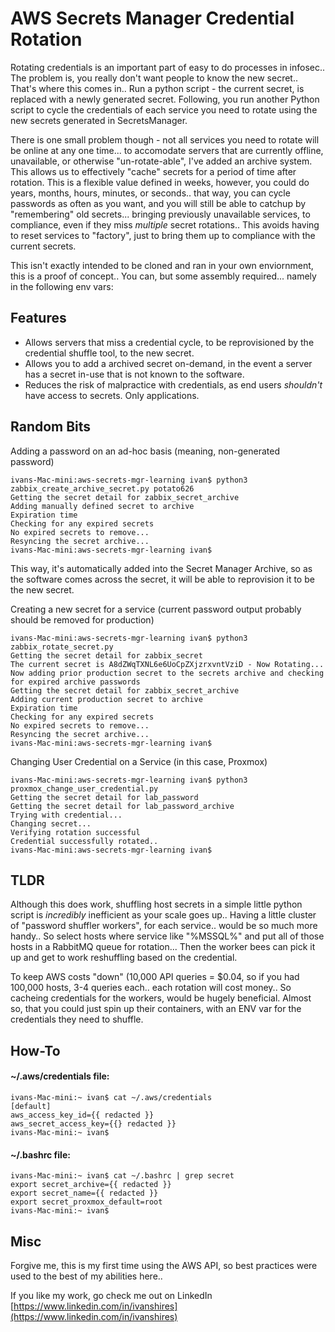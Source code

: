 # AWS Secrets Manager Credential Rotation
Rotating credentials is an important part of easy to do processes in infosec.. The problem is, you really don't want people to know the new secret.. That's where this comes in.. Run a python script - the current secret, is replaced with a newly generated secret. Following, you run another Python script to cycle the credentials of each service you need to rotate using the new secrets generated in SecretsManager.

There is one small problem though - not all services you need to rotate will be online at any one time... to accomodate servers that are currently offline, unavailable, or otherwise "un-rotate-able", I've added an archive system. This allows us to effectively "cache" secrets for a period of time after rotation. This is a flexible value defined in weeks, however, you could do years, months, hours, minutes, or seconds.. that way, you can cycle passwords as often as you want, and you will still be able to catchup by "remembering" old secrets... bringing previously unavailable services, to compliance, even if they miss *multiple* secret rotations.. This avoids having to reset services to "factory", just to bring them up to compliance with the current secrets. 

This isn't exactly intended to be cloned and ran in your own enviornment, this is a proof of concept.. You can, but some assembly required... namely in the following env vars:

## Features
- Allows servers that miss a credential cycle, to be reprovisioned by the credential shuffle tool, to the new secret.
- Allows you to add a archived secret on-demand, in the event a server has a secret in-use that is not known to the software.
- Reduces the risk of malpractice with credentials, as end users *shouldn't* have access to secrets. Only applications.

## Random Bits
Adding a password on an ad-hoc basis (meaning, non-generated password)

    ivans-Mac-mini:aws-secrets-mgr-learning ivan$ python3 zabbix_create_archive_secret.py potato626
    Getting the secret detail for zabbix_secret_archive
    Adding manually defined secret to archive
    Expiration time
    Checking for any expired secrets
    No expired secrets to remove...
    Resyncing the secret archive...
    ivans-Mac-mini:aws-secrets-mgr-learning ivan$ 

This way, it's automatically added into the Secret Manager Archive, so as the software comes across the secret, it will be able to reprovision it to be the new secret.

Creating a new secret for a service (current password output probably should be removed for production)

    ivans-Mac-mini:aws-secrets-mgr-learning ivan$ python3 zabbix_rotate_secret.py 
    Getting the secret detail for zabbix_secret
    The current secret is A8dZWqTXNL6e6UoCpZXjzrxvntVziD - Now Rotating...
    Now adding prior production secret to the secrets archive and checking for expired archive passwords
    Getting the secret detail for zabbix_secret_archive
    Adding current production secret to archive
    Expiration time
    Checking for any expired secrets
    No expired secrets to remove...
    Resyncing the secret archive...
    ivans-Mac-mini:aws-secrets-mgr-learning ivan$ 

Changing User Credential on a Service (in this case, Proxmox)

    ivans-Mac-mini:aws-secrets-mgr-learning ivan$ python3 proxmox_change_user_credential.py 
    Getting the secret detail for lab_password
    Getting the secret detail for lab_password_archive
    Trying with credential...
    Changing secret...
    Verifying rotation successful
    Credential successfully rotated..
    ivans-Mac-mini:aws-secrets-mgr-learning ivan$ 

## TLDR
Although this does work, shuffling host secrets in a simple little python script is *incredibly* inefficient as your scale goes up.. Having a little cluster of "password shuffler workers", for each service.. would be so much more handy.. So select hosts where service like "%MSSQL%" and put all of those hosts in a RabbitMQ queue for rotation... Then the worker bees can pick it up and get to work reshuffling based on the credential.

To keep AWS costs "down" (10,000 API queries = $0.04, so if you had 100,000 hosts, 3-4 queries each.. each rotation will cost money.. So cacheing credentials for the workers, would be hugely beneficial. Almost so, that you could just spin up their containers, with an ENV var for the credentials they need to shuffle.

## How-To

#### ~/.aws/credentials file:

    ivans-Mac-mini:~ ivan$ cat ~/.aws/credentials 
    [default]
    aws_access_key_id={{ redacted }}
    aws_secret_access_key={{} redacted }}
    ivans-Mac-mini:~ ivan$ 

#### ~/.bashrc file:

    ivans-Mac-mini:~ ivan$ cat ~/.bashrc | grep secret
    export secret_archive={{ redacted }}
    export secret_name={{ redacted }}
    export secret_proxmox_default=root
    ivans-Mac-mini:~ ivan$ 

## Misc

Forgive me, this is my first time using the AWS API, so best practices were used to the best of my abilities here..

If you like my work, go check me out on LinkedIn
[https://www.linkedin.com/in/ivanshires](https://www.linkedin.com/in/ivanshires)
